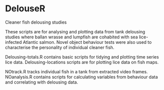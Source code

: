 # DelouseR
Cleaner fish delousing studies

These scripts are for analysing and plotting data from tank delousing studies where ballan wrasse and lumpfish are cohabited with sea 
lice-infected Atlantic salmon. Novel object behaviour tests were also used to characterise the personality of individual cleaner fish.

Delousing-totals.R contains basic scripts for tidying and plotting time series lice data. 
Delousing-locations scripts are for plotting lice data on fish maps.

NOtrack.R tracks individual fish in a tank from extracted video frames.
NOanalysis.R contains scripts for calculating variables from behaviour data and correlating with delousing data.
